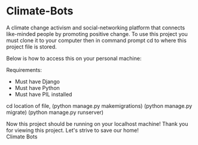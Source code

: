 # Climate-Bots
A climate change activism and social-networking platform that connects like-minded people by promoting positive change. To use this project you must clone it to your computer then in command prompt cd to where this project file is stored. 

Below is how to access this on your personal machine:  

Requirements:  
- Must have Django 
- Must have Python 
- Must have PIL installed 

cd location of file, (python manage.py makemigrations) (python manage.py migrate) (python manage.py runserver) 

Now this project should be running on your localhost machine!  Thank you for viewing this project. Let's strive to save our home!  
Climate Bots
